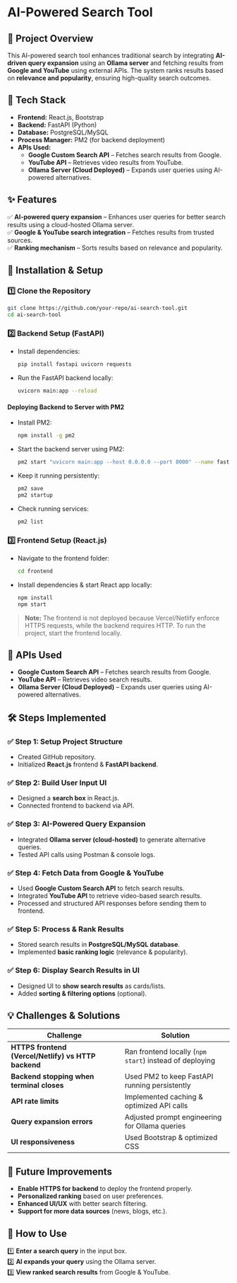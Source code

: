 # AI-Powered Search Tool

## 📌 Project Overview
This AI-powered search tool enhances traditional search by integrating **AI-driven query expansion** using an **Ollama server** and fetching results from **Google and YouTube** using external APIs. The system ranks results based on **relevance and popularity**, ensuring high-quality search outcomes.

## 🚀 Tech Stack
- **Frontend:** React.js, Bootstrap
- **Backend:** FastAPI (Python)
- **Database:** PostgreSQL/MySQL
- **Process Manager:** PM2 (for backend deployment)
- **APIs Used:**
  - **Google Custom Search API** – Fetches search results from Google.
  - **YouTube API** – Retrieves video results from YouTube.
  - **Ollama Server (Cloud Deployed)** – Expands user queries using AI-powered alternatives.

## ✨ Features
✅ **AI-powered query expansion** – Enhances user queries for better search results using a cloud-hosted Ollama server.  
✅ **Google & YouTube search integration** – Fetches results from trusted sources.  
✅ **Ranking mechanism** – Sorts results based on relevance and popularity.  

## 🔧 Installation & Setup

### 1️⃣ Clone the Repository
```bash
git clone https://github.com/your-repo/ai-search-tool.git
cd ai-search-tool
```

### 2️⃣ Backend Setup (FastAPI)
- Install dependencies:
  ```bash
  pip install fastapi uvicorn requests
  ```
- Run the FastAPI backend locally:
  ```bash
  uvicorn main:app --reload
  ```

#### Deploying Backend to Server with PM2
- Install PM2:
  ```bash
  npm install -g pm2
  ```
- Start the backend server using PM2:
  ```bash
  pm2 start "uvicorn main:app --host 0.0.0.0 --port 8000" --name fastapi-app
  ```
- Keep it running persistently:
  ```bash
  pm2 save
  pm2 startup
  ```
- Check running services:
  ```bash
  pm2 list
  ```

### 3️⃣ Frontend Setup (React.js)
- Navigate to the frontend folder:
  ```bash
  cd frontend
  ```
- Install dependencies & start React app locally:
  ```bash
  npm install
  npm start
  ```
> **Note:** The frontend is not deployed because Vercel/Netlify enforce HTTPS requests, while the backend requires HTTP. To run the project, start the frontend locally.

## 📜 APIs Used
- **Google Custom Search API** – Fetches search results from Google.
- **YouTube API** – Retrieves video search results.
- **Ollama Server (Cloud Deployed)** – Expands user queries using AI-powered alternatives.

## 🛠 Steps Implemented

### ✅ Step 1: Setup Project Structure
- Created GitHub repository.
- Initialized **React.js** frontend & **FastAPI backend**.

### ✅ Step 2: Build User Input UI
- Designed a **search box** in React.js.
- Connected frontend to backend via API.

### ✅ Step 3: AI-Powered Query Expansion
- Integrated **Ollama server (cloud-hosted)** to generate alternative queries.
- Tested API calls using Postman & console logs.

### ✅ Step 4: Fetch Data from Google & YouTube
- Used **Google Custom Search API** to fetch search results.
- Integrated **YouTube API** to retrieve video-based search results.
- Processed and structured API responses before sending them to frontend.

### ✅ Step 5: Process & Rank Results
- Stored search results in **PostgreSQL/MySQL database**.
- Implemented **basic ranking logic** (relevance & popularity).

### ✅ Step 6: Display Search Results in UI
- Designed UI to **show search results** as cards/lists.
- Added **sorting & filtering options** (optional).

## 💡 Challenges & Solutions
| Challenge | Solution |
|-----------|---------|
| **HTTPS frontend (Vercel/Netlify) vs HTTP backend** | Ran frontend locally (`npm start`) instead of deploying |
| **Backend stopping when terminal closes** | Used PM2 to keep FastAPI running persistently |
| **API rate limits** | Implemented caching & optimized API calls |
| **Query expansion errors** | Adjusted prompt engineering for Ollama queries |
| **UI responsiveness** | Used Bootstrap & optimized CSS |

## 🚀 Future Improvements
- **Enable HTTPS for backend** to deploy the frontend properly.
- **Personalized ranking** based on user preferences.
- **Enhanced UI/UX** with better search filtering.
- **Support for more data sources** (news, blogs, etc.).

## 📝 How to Use
1️⃣ **Enter a search query** in the input box.  
2️⃣ **AI expands your query** using the Ollama server.  
3️⃣ **View ranked search results** from Google & YouTube.  
